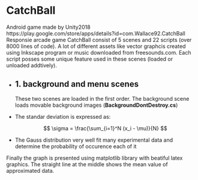 



# CatchBall 
<!DOCTYPE html>
<html>
<head>
  <meta charset="utf-8">
  <meta name="viewport" content="width=device-width">

</head>
<body>
 Android game made by Unity2018 <br>
  https://play.google.com/store/apps/details?id=com.Wallace92.CatchBall  <br>
  Responsie arcade game CatchBall consist of 5 scenes and 22 scripts (over 8000 lines of code). A lot of different assets like vector graphcis created using Inkscape program or music downloaded from freesounds.com. Each script posses some unique feature used in these scenes (loaded or unloaded addtively).
  
<ul>
  <li> <h2> 1. background and menu scenes </h2></li>
  <p>
 These two scenes are loaded in the first order. The background scene loads movable background images (<b>BackgroundDontDestroy.cs</b>)
</p>
  <li>The standar deviation is expressed as:
  
  $$ \sigma = \frac{\sum_{i=1}^N (x_i - \mu)}{N} $$

</li>
  <li>The Gauss distribution very well fit many experimental data and determine the probability of occurence each of it</li>
</ul>
Finally the graph is presented using matplotlib library with beatiful latex graphics. The straight line at the middle shows the mean value of approximated data.
</body>
</html>
